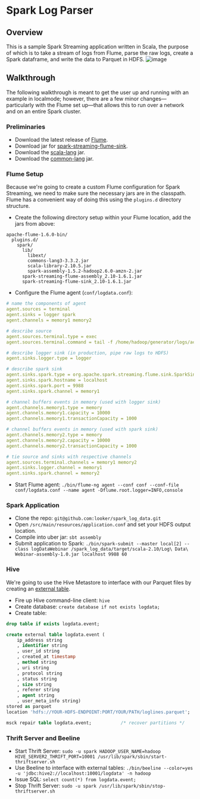 # Spark Log Parser

## Overview
This is a sample Spark Streaming application written in Scala, the purpose of which is to take a stream of logs from Flume, parse the raw logs, create a Spark dataframe, and write the data to Parquet in HDFS.
![image](https://cloud.githubusercontent.com/assets/2467394/15783257/4f374d2c-2962-11e6-95b1-01edd47ed7b6.png)

## Walkthrough
The following walkthrough is meant to get the user up and running with an example in localmode; however, there are a few minor changes—particularly with the Flume set up—that allows this to run over a network and on an entire Spark cluster.

### Preliminaries
- Download the latest release of [Flume](http://www.apache.org/dyn/closer.lua/flume/1.6.0/apache-flume-1.6.0-bin.tar.gz).
- Download jar for [spark-streaming-flume-sink](http://search.maven.org/remotecontent?filepath=org/apache/spark/spark-streaming-flume-sink_2.10/1.6.1/spark-streaming-flume-sink_2.10-1.6.1.jar).
- Download the [scala-lang](http://search.maven.org/remotecontent?filepath=org/scala-lang/scala-library/2.10.5/scala-library-2.10.5.jar) jar.
- Download the [common-lang](http://search.maven.org/remotecontent?filepath=org/apache/commons/commons-lang3/3.3.2/commons-lang3-3.3.2.jar) jar.

### Flume Setup
Because we're going to create a custom Flume configuration for Spark Streaming, we need to make sure the necessary jars are in the classpath. Flume has a convenient way of doing this using the `plugins.d` directory structure.
- Create the following directory setup within your Flume location, add the jars from above:
```shell
apache-flume-1.6.0-bin/
  plugins.d/
    spark/
      lib/
        libext/
        commons-lang3-3.3.2.jar
        scala-library-2.10.5.jar
        spark-assembly-1.5.2-hadoop2.6.0-amzn-2.jar
      spark-streaming-flume-assembly_2.10-1.6.1.jar
      spark-streaming-flume-sink_2.10-1.6.1.jar
```
- Configure the Flume agent (`conf/logdata.conf`):
```YAML
# name the components of agent
agent.sources = terminal
agent.sinks = logger spark
agent.channels = memory1 memory2

# describe source
agent.sources.terminal.type = exec
agent.sources.terminal.command = tail -f /home/hadoop/generator/logs/access.log

# describe logger sink (in production, pipe raw logs to HDFS)
agent.sinks.logger.type = logger

# describe spark sink
agent.sinks.spark.type = org.apache.spark.streaming.flume.sink.SparkSink
agent.sinks.spark.hostname = localhost
agent.sinks.spark.port = 9988
agent.sinks.spark.channel = memory1

# channel buffers events in memory (used with logger sink)
agent.channels.memory1.type = memory
agent.channels.memory1.capacity = 10000
agent.channels.memory1.transactionCapacity = 1000

# channel buffers events in memory (used with spark sink)
agent.channels.memory2.type = memory
agent.channels.memory2.capacity = 10000
agent.channels.memory2.transactionCapacity = 1000

# tie source and sinks with respective channels
agent.sources.terminal.channels = memory1 memory2
agent.sinks.logger.channel = memory1
agent.sinks.spark.channel = memory2
```
- Start Flume agent: `./bin/flume-ng agent --conf conf --conf-file conf/logdata.conf --name agent -Dflume.root.logger=INFO,console`

### Spark Application
- Clone the repo: `git@github.com:looker/spark_log_data.git`
- Open `/src/main/resources/application.conf` and set your HDFS output location.
- Compile into uber jar: `sbt assembly`
- Submit application to Spark: `./bin/spark-submit --master local[2] --class logDataWebinar /spark_log_data/target/scala-2.10/Log\ Data\ Webinar-assembly-1.0.jar localhost 9988 60`

### Hive
We're going to use the Hive Metastore to interface with our Parquet files by creating an [external table](https://cwiki.apache.org/confluence/display/Hive/LanguageManual+DDL#LanguageManualDDL-ExternalTables).
- Fire up Hive command-line client: `hive`
- Create database: `create database if not exists logdata;`
- Create table:
```sql
drop table if exists logdata.event;

create external table logdata.event (
    ip_address string
    , identifier string
    , user_id string
    , created_at timestamp
    , method string
    , uri string
    , protocol string
    , status string
    , size string
    , referer string
    , agent string
    , user_meta_info string)
stored as parquet
location 'hdfs://YOUR-HDFS-ENDPOINT:PORT/YOUR/PATH/loglines.parquet';

msck repair table logdata.event;           /* recover partitions */
```

### Thrift Server and Beeline
- Start Thrift Server: `sudo -u spark HADOOP_USER_NAME=hadoop HIVE_SERVER2_THRIFT_PORT=10001 /usr/lib/spark/sbin/start-thriftserver.sh`
- Use Beeline to interface with external tables: `./bin/beeline --color=yes -u 'jdbc:hive2://localhost:10001/logdata' -n hadoop`
- Issue SQL: `select count(*) from logdata.event;`
- Stop Thrift Server: `sudo -u spark /usr/lib/spark/sbin/stop-thriftserver.sh`
